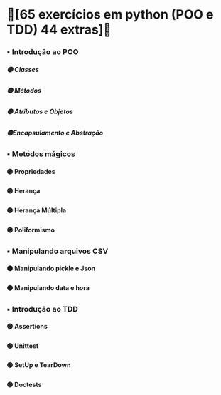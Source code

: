 # :small_orange_diamond:[65 exercícios em python (POO e TDD) 44 extras]:small_orange_diamond:
### :black_small_square: Introdução ao POO
##### :yellow_circle: Classes
##### :yellow_circle: Métodos
##### :yellow_circle: Atributos e Objetos
##### :yellow_circle:Encapsulamento e Abstração
### :black_small_square: Metódos mágicos
#### :purple_circle: Propriedades
#### :purple_circle: Herança
#### :purple_circle: Herança Múltipla
#### :purple_circle: Poliformismo
### :black_small_square: Manipulando arquivos CSV
#### :orange_circle:  Manipulando pickle e Json
#### :orange_circle: Manipulando data e hora
### :black_small_square: Introdução ao TDD 
#### :green_circle: Assertions
#### :green_circle:  Unittest
####  :green_circle: SetUp e TearDown
#### :green_circle: Doctests
